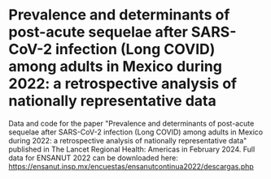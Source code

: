 # Prevalence and determinants of post-acute sequelae after SARS-CoV-2 infection (Long COVID) among adults in Mexico during 2022: a retrospective analysis of nationally representative data

Data and code for the paper "Prevalence and determinants of post-acute sequelae after SARS-CoV-2 infection (Long COVID) among adults in Mexico during 2022: a retrospective analysis of nationally representative data" published in The Lancet Regional Health: Americas in February 2024.
Full data for ENSANUT 2022 can be downloaded here: https://ensanut.insp.mx/encuestas/ensanutcontinua2022/descargas.php
